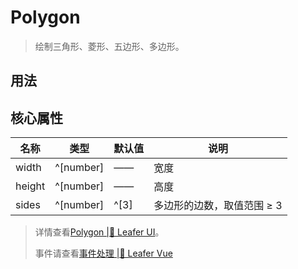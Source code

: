 <script setup lang="ts">
import code from './Polygon.vue?raw'
</script>
# Polygon
>
> 绘制三角形、菱形、五边形、多边形。
>

## 用法

<Repl :code />

## 核心属性

| 名称 | 类型 | 默认值 | 说明 |
| --- | --- | --- | --- |
| width | ^[number] | —— | 宽度 |
| height | ^[number] | —— | 高度 |
| sides | ^[number] | ^[3] | 多边形的边数，取值范围 ≥ 3 |

> 详情查看[Polygon |🌿 Leafer UI](https://www.leaferjs.com/ui/guide/display/Polygon.html)。
>
> 事件请查看[事件处理 |🌿 Leafer Vue](/guide/events/events)
